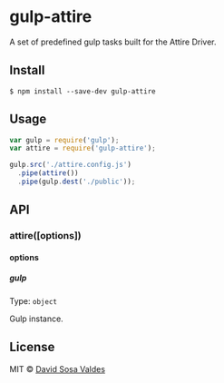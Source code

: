 # gulp-attire

A set of predefined gulp tasks built for the Attire Driver.

## Install

```
$ npm install --save-dev gulp-attire
```

## Usage

```js
var gulp = require('gulp');
var attire = require('gulp-attire');

gulp.src('./attire.config.js')
  .pipe(attire())
  .pipe(gulp.dest('./public'));
```

## API

### attire([options])

#### options

##### gulp

Type: `object`<br>

Gulp instance.

## License

MIT © [David Sosa Valdes](https://github.com/davidsosavaldes)
